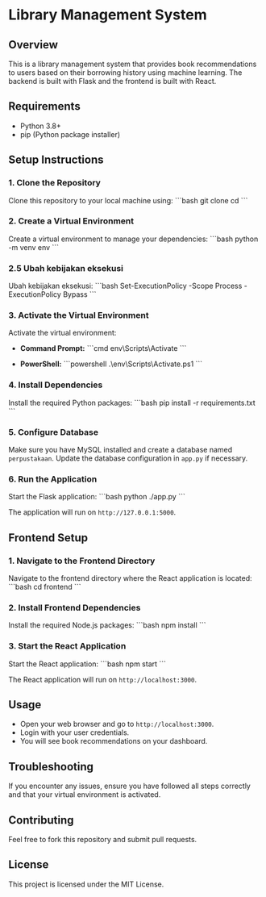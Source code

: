 
# Library Management System

## Overview
This is a library management system that provides book recommendations to users based on their borrowing history using machine learning. The backend is built with Flask and the frontend is built with React.

## Requirements
- Python 3.8+
- pip (Python package installer)

## Setup Instructions

### 1. Clone the Repository
Clone this repository to your local machine using:
\```bash
git clone <repository-url>
cd <repository-directory>
\```

### 2. Create a Virtual Environment
Create a virtual environment to manage your dependencies:
\```bash
python -m venv env
\```

### 2.5 Ubah kebijakan eksekusi
Ubah kebijakan eksekusi:
\```bash
Set-ExecutionPolicy -Scope Process -ExecutionPolicy Bypass
\```


### 3. Activate the Virtual Environment
Activate the virtual environment:

- **Command Prompt:**
  \```cmd
  env\Scripts\Activate
  \```

- **PowerShell:**
  \```powershell
  .\env\Scripts\Activate.ps1
  \```

### 4. Install Dependencies
Install the required Python packages:
\```bash
pip install -r requirements.txt
\```


### 5. Configure Database
Make sure you have MySQL installed and create a database named `perpustakaan`. Update the database configuration in `app.py` if necessary.

### 6. Run the Application
Start the Flask application:
\```bash
python ./app.py
\```

The application will run on `http://127.0.0.1:5000`.

## Frontend Setup

### 1. Navigate to the Frontend Directory
Navigate to the frontend directory where the React application is located:
\```bash
cd frontend
\```

### 2. Install Frontend Dependencies
Install the required Node.js packages:
\```bash
npm install
\```

### 3. Start the React Application
Start the React application:
\```bash
npm start
\```

The React application will run on `http://localhost:3000`.

## Usage
- Open your web browser and go to `http://localhost:3000`.
- Login with your user credentials.
- You will see book recommendations on your dashboard.

## Troubleshooting
If you encounter any issues, ensure you have followed all steps correctly and that your virtual environment is activated.

## Contributing
Feel free to fork this repository and submit pull requests.

## License
This project is licensed under the MIT License.
